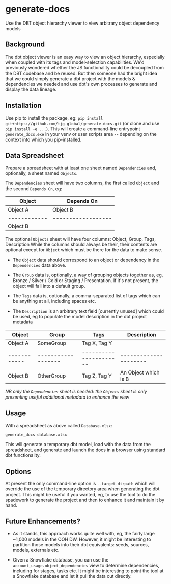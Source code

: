 # generate-docs

Use the DBT object hierarchy viewer to view arbitrary object dependency models

## Background

The dbt object viewer is an easy way to view an object hierarchy, especially
when coupled with its tags and model-selection capabilities. We'd previously
wondered whether the JS functionality could be decoupled from the DBT codebase
and be reused. But then someone had the bright idea that we could simply generate
a dbt project with the models & dependencies we needed and use dbt's own processes
to generate and display the data lineage.

## Installation

Use pip to install the package, eg: `pip install git+https://github.com/tjg-global/generate-docs.git`
(or clone and use `pip install -e ...`). This will create a command-line entrypoint
`generate_docs.exe` in your venv or user scripts area -- depending on the context
into which you pip-installed.

## Data Spreadsheet

Prepare a spreadsheet with at least one sheet named `Dependencies` and, optionally,
a sheet named `Objects`.

The `Dependencies` sheet will have two columns, the first called `Object` and
the second `Depends On`, eg:

| Object     | Depends On       |
|------------|------------------|
| Object A   | Object B         |
|------------|------------------|
| Object B   |                  |

The optional `Objects` sheet will have four columns: Object, Group, Tags, Description
While the columns should always be their, their contents are optional except for `Object`
which must be there for the data to make sense.

* The `Object` data should correspond to an object or dependency in the `Dependencies` data
above.

* The `Group` data is, optionally, a way of grouping objects together as, eg,
Bronze / Silver / Gold or Staging / Presentation. If it's not present, the object
will fall into a default group.

* The `Tags` data is, optionally, a comma-separated list of tags which can be anything
at all, including spaces etc.

* The `Description` is an arbitrary text field [currently unused] which could be used,
eg to populate the model description in the dbt project metadata

| Object     | Group            | Tags                 | Description         |
|------------|------------------|----------------------|---------------------|
| Object A   | SomeGroup        | Tag X, Tag Y         |                     |
|------------|------------------|----------------------|---------------------|
| Object B   | OtherGroup       | Tag Z, Tag Y         | An Object which is B|

*NB only the `Dependencies` sheet is needed: the `Objects` sheet is only
presenting useful additional metadata to enhance the view*

## Usage

With a spreadsheet as above called `Database.xlsx`:

`generate_docs database.xlsx`

This will generate a temporary dbt model, load with the data from the spreadsheet,
and generate and launch the docs in a browser using standard dbt functionality.

## Options

At present the only command-line option is `--target-dirpath` which will override
the use of the temporary directory area when generating the dbt project. This
might be useful if you wanted, eg, to use the tool to do the spadework to generate
the project and then to enhance it and maintain it by hand.

## Future Enhancements?

- As it stands, this approach works quite well with, eg, the fairly large ~1,000
models in the OOH DW. However, it might be interesting to partition those models
into their dbt equivalents: seeds, sources, models, externals etc.

- Given a Snowflake database, you can use the `account_usage.object_dependencies` view
to determine dependencies, including for stages, tasks etc. It might be interesting
to point the tool at a Snowflake database and let it pull the data out directly.

